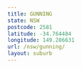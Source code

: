 ```yaml
---
title: GUNNING
state: NSW
postcode: 2581
latitude: -34.764484
longitude: 149.286631
url: /nsw/gunning/
layout: suburb
---
```

